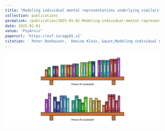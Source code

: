 ```yaml
---
title: "Modeling individual mental representations underlying similarity judgments"
collection: publications
permalink: /publication/2025-01-01-Modeling-individual-mental-representations-underlying-similarity-judgments
date: 2025-01-01
venue: 'PsyArxiv'
paperurl: 'https://osf.io/agpb5_v1'
citation: ' Peter Donhauser,  Denise Klein, &quot;Modeling individual mental representations underlying similarity judgments.&quot; PsyArxiv, 2025.'
---
```


![image](../images/bookshelves.png)